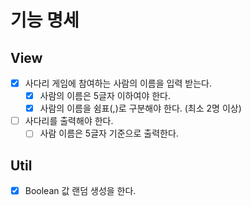 # 기능 명세

## View
- [x] 사다리 게임에 참여하는 사람의 이름을 입력 받는다.
  - [x] 사람의 이름은 5글자 이하여야 한다.
  - [x] 사람의 이름을 쉼표(,)로 구분해야 한다. (최소 2명 이상)
- [ ] 사다리를 출력해야 한다.
  - [ ] 사람 이름은 5글자 기준으로 출력한다.
  
## Util
- [x] Boolean 값 랜덤 생성을 한다.

[//]: # (## Model)

[//]: # (- [ ] )